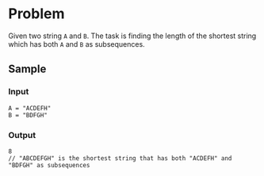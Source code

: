 # Problem
Given two string `A` and `B`. The task is finding the length of the shortest string which has both `A` and `B` as subsequences.

## Sample
### Input
```
A = "ACDEFH"
B = "BDFGH"
```
### Output
```
8
// "ABCDEFGH" is the shortest string that has both "ACDEFH" and "BDFGH" as subsequences
```